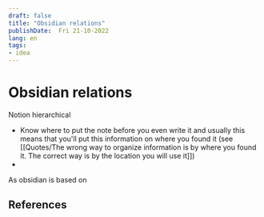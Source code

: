 ```yaml
---
draft: false
title: "Obsidian relations"
publishDate:  Fri 21-10-2022
lang: en
tags:
- idea
---
```

# Obsidian relations

Notion hierarchical 
- Know where to put the note before you even write it and usually this means that you'll put this information on where you found it (see [[Quotes/The wrong way to organize information is by where you found it. The correct way is by the location you will use it]])
- 

As obsidian is based on 


## References

